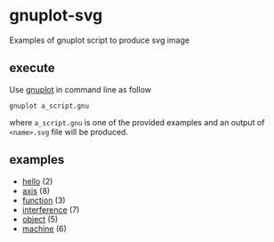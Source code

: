 # gnuplot-svg
Examples of gnuplot script to produce svg image


## execute
Use [gnuplot](https://github.com/gnuplot/gnuplot) in command line as follow

```
gnuplot a_script.gnu
```
where `a_script.gnu` is one of the provided examples and an output of `<name>.svg` file will be produced.


## examples
+ [hello](hello) (2)
+ [axis](axis) (8)
+ [function](function) (3)
+ [interference](interference) (7)
+ [object](object) (5)
+ [machine](machine) (6)